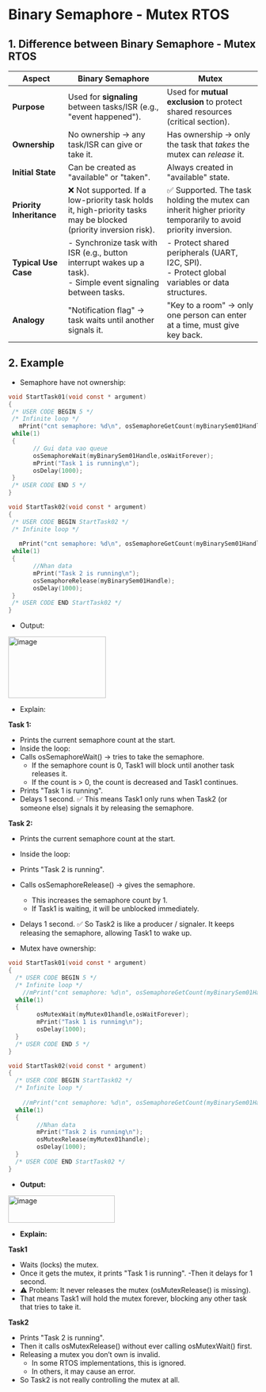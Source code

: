 #  Binary Semaphore - Mutex RTOS

## 1. Difference between Binary Semaphore - Mutex RTOS

| **Aspect**               | **Binary Semaphore**                                                                                               | **Mutex**                                                                                                    |
| ------------------------ | ------------------------------------------------------------------------------------------------------------------ | ------------------------------------------------------------------------------------------------------------ |
| **Purpose**              | Used for **signaling** between tasks/ISR (e.g., "event happened").                                                 | Used for **mutual exclusion** to protect shared resources (critical section).                                |
| **Ownership**            | No ownership → any task/ISR can give or take it.                                                                   | Has ownership → only the task that *takes* the mutex can *release* it.                                       |
| **Initial State**        | Can be created as "available" or "taken".                                                                          | Always created in "available" state.                                                                         |
| **Priority Inheritance** | ❌ Not supported. If a low-priority task holds it, high-priority tasks may be blocked (priority inversion risk).    | ✅ Supported. The task holding the mutex can inherit higher priority temporarily to avoid priority inversion. |
| **Typical Use Case**     | - Synchronize task with ISR (e.g., button interrupt wakes up a task). <br> - Simple event signaling between tasks. | - Protect shared peripherals (UART, I2C, SPI). <br> - Protect global variables or data structures.           |
| **Analogy**              | "Notification flag" → task waits until another signals it.                                                         | "Key to a room" → only one person can enter at a time, must give key back.                                   |

## 2. Example 

- Semaphore have not ownership:

 ```c
void StartTask01(void const * argument)
{
  /* USER CODE BEGIN 5 */
  /* Infinite loop */
	mPrint("cnt semaphore: %d\n", osSemaphoreGetCount(myBinarySem01Handle));
  while(1)
  {
		// Gui data vao queue 
		osSemaphoreWait(myBinarySem01Handle,osWaitForever);
		mPrint("Task 1 is running\n");
		osDelay(1000);
  }
  /* USER CODE END 5 */
}

void StartTask02(void const * argument)
{
  /* USER CODE BEGIN StartTask02 */
  /* Infinite loop */
	
	mPrint("cnt semaphore: %d\n", osSemaphoreGetCount(myBinarySem01Handle));
  while(1)
  {
		//Nhan data
		mPrint("Task 2 is running\n");
		osSemaphoreRelease(myBinarySem01Handle);
    	osDelay(1000);
  }
  /* USER CODE END StartTask02 */
}
```

- Output:

<img width="197" height="124" alt="image" src="https://github.com/user-attachments/assets/9dd1ded2-79f9-4ef9-a3e1-bb00cae551d0" />

- Explain:

**Task 1:**

- Prints the current semaphore count at the start.
- Inside the loop:
- Calls osSemaphoreWait() → tries to take the semaphore.
	- If the semaphore count is 0, Task1 will block until another task releases it.
	- If the count is > 0, the count is decreased and Task1 continues.
- Prints "Task 1 is running".
- Delays 1 second.
✅ This means Task1 only runs when Task2 (or someone else) signals it by releasing the semaphore.

**Task 2:**

- Prints the current semaphore count at the start.
- Inside the loop:
- Prints "Task 2 is running".
- Calls osSemaphoreRelease() → gives the semaphore.
	- This increases the semaphore count by 1.
	- If Task1 is waiting, it will be unblocked immediately.
- Delays 1 second.
✅ So Task2 is like a producer / signaler. It keeps releasing the semaphore, allowing Task1 to wake up.

- Mutex have ownership:

```c
void StartTask01(void const * argument)
{
  /* USER CODE BEGIN 5 */
  /* Infinite loop */
	//mPrint("cnt semaphore: %d\n", osSemaphoreGetCount(myBinarySem01Handle));
  while(1)
  {
		osMutexWait(myMutex01handle,osWaitForever);
		mPrint("Task 1 is running\n");
		osDelay(1000);   
  }
  /* USER CODE END 5 */
}

void StartTask02(void const * argument)
{
  /* USER CODE BEGIN StartTask02 */
  /* Infinite loop */
	
	//mPrint("cnt semaphore: %d\n", osSemaphoreGetCount(myBinarySem01Handle));
  while(1)
  {
		//Nhan data
		mPrint("Task 2 is running\n");
		osMutexRelease(myMutex01handle);
    	osDelay(1000);
  }
  /* USER CODE END StartTask02 */
}
```

- **Output:**

<img width="215" height="55" alt="image" src="https://github.com/user-attachments/assets/c11d9151-6028-447d-a406-1e32920b6eb5" />

- **Explain:**

**Task1**

- Waits (locks) the mutex.
- Once it gets the mutex, it prints "Task 1 is running".
-Then it delays for 1 second.
- ⚠️ Problem: It never releases the mutex (osMutexRelease() is missing).
- That means Task1 will hold the mutex forever, blocking any other task that tries to take it.

**Task2**

- Prints "Task 2 is running".
- Then it calls osMutexRelease() without ever calling osMutexWait() first.
- Releasing a mutex you don’t own is invalid.
	- In some RTOS implementations, this is ignored.
	- In others, it may cause an error.
- So Task2 is not really controlling the mutex at all.
